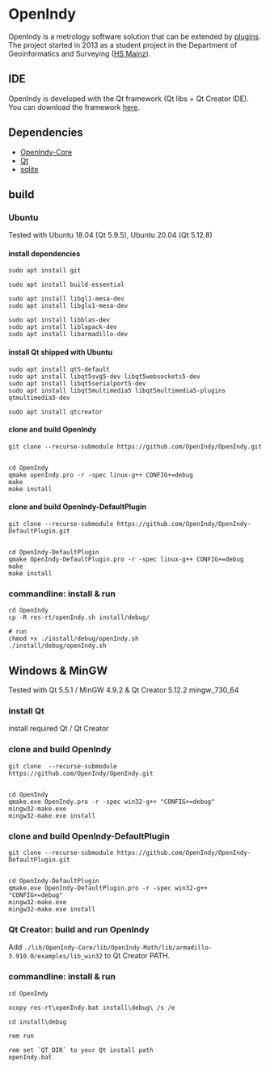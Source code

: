 # OpenIndy

OpenIndy is a metrology software solution that can be extended by [plugins](https://github.com/OpenIndy/OiPluginTemplate). The project started in 2013 as a student project in the Department of Geoinformatics and Surveying ([HS Mainz](https://www.hs-mainz.de/)).

## IDE

OpenIndy is developed with the Qt framework (Qt libs + Qt Creator IDE). You can download the framework [here](http://qt-project.org/downloads).

## Dependencies

- [OpenIndy-Core](https://github.com/OpenIndy/OpenIndy-Core)
- [Qt](http://qt-project.org)
- [sqlite](https://sqlite.org)

## build

### Ubuntu

Tested with Ubuntu 18.04 (Qt 5.9.5), Ubuntu 20.04 (Qt 5.12.8)

#### install dependencies

    sudo apt install git

    sudo apt install build-essential

    sudo apt install libgl1-mesa-dev
    sudo apt install libglu1-mesa-dev

    sudo apt install libblas-dev
    sudo apt install liblapack-dev
    sudo apt install libarmadillo-dev

#### install Qt shipped with Ubuntu

    sudo apt install qt5-default
    sudo apt install libqt5svg5-dev libqt5websockets5-dev
    sudo apt install libqt5serialport5-dev
    sudo apt install libqt5multimedia5 libqt5multimedia5-plugins qtmultimedia5-dev

    sudo apt install qtcreator

#### clone and build OpenIndy

    git clone --recurse-submodule https://github.com/OpenIndy/OpenIndy.git


    cd OpenIndy
    qmake openIndy.pro -r -spec linux-g++ CONFIG+=debug
    make
    make install

#### clone and build OpenIndy-DefaultPlugin

    git clone --recurse-submodule https://github.com/OpenIndy/OpenIndy-DefaultPlugin.git


    cd OpenIndy-DefaultPlugin
    qmake OpenIndy-DefaultPlugin.pro -r -spec linux-g++ CONFIG+=debug
    make
    make install

### commandline: install & run

    cd OpenIndy
    cp -R res-rt/openIndy.sh install/debug/

    # run
    chmod +x ./install/debug/openIndy.sh
    ./install/debug/openIndy.sh

## Windows & MinGW

Tested with Qt 5.5.1 / MinGW 4.9.2 & Qt Creator 5.12.2	mingw_730_64

### install Qt

install required  Qt / Qt Creator

### clone and build OpenIndy

    git clone  --recurse-submodule https://github.com/OpenIndy/OpenIndy.git


    cd OpenIndy
    qmake.exe OpenIndy.pro -r -spec win32-g++ "CONFIG+=debug"
    mingw32-make.exe
    mingw32-make.exe install

### clone and build OpenIndy-DefaultPlugin

    git clone --recurse-submodule https://github.com/OpenIndy/OpenIndy-DefaultPlugin.git


    cd OpenIndy-DefaultPlugin
    qmake.exe OpenIndy-DefaultPlugin.pro -r -spec win32-g++ "CONFIG+=debug"
    mingw32-make.exe
    mingw32-make.exe install

### Qt Creator: build and run OpenIndy

Add `./lib/OpenIndy-Core/lib/OpenIndy-Math/lib/armadillo-3.910.0/examples/lib_win32` to Qt Creator PATH.

### commandline: install & run

    cd OpenIndy

    xcopy res-rt\openIndy.bat install\debug\ /s /e

    cd install\debug

    rem run

    rem set `QT_DIR` to your Qt install path
    openIndy.bat
